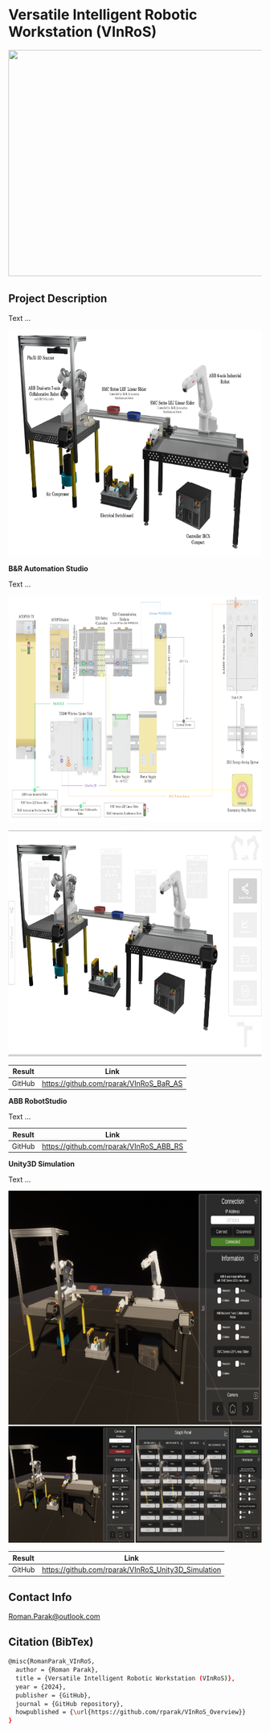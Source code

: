 # Versatile Intelligent Robotic Workstation (VInRoS)

<p align="center">
<img src="https://github.com/rparak/VInRoS_Overview/blob/main/images/VInRoS_Real.png" width="800" height="450">
</p>

## Project Description

Text ...

<p align="center">
<img src="https://github.com/rparak/VInRoS_Overview/blob/main/images/VInRoS_Structure.png" width="800" height="450">
</p>

**B&R Automation Studio**

Text ...

<p align="center">
<img src="https://github.com/rparak/VInRoS_Overview/blob/main/images/VInRoS_System_Integration.png" width="800" height="450">
</p>

<p align="center">
<img src="https://github.com/rparak/VInRoS_Overview/blob/main/images/VInRoS_MappView.png" width="800" height="450">
</p>

|        Result         | Link                                                                                  |
| --------------------- | ------------------------------------------------------------------------------------- |
| GitHub                | https://github.com/rparak/VInRoS_BaR_AS                                               |


**ABB RobotStudio**

Text ...

|        Result         | Link                                                                                  |
| --------------------- | ------------------------------------------------------------------------------------- |
| GitHub                | https://github.com/rparak/VInRoS_ABB_RS                                               |

**Unity3D Simulation**

Text ...

<p align="center">
<img src="https://github.com/rparak/VInRoS_Overview/blob/main/images/VInRoS_Digital_Twin.png" width="800" height="700">
</p>

|        Result         | Link                                                                                  |
| --------------------- | ------------------------------------------------------------------------------------- |
| GitHub                | https://github.com/rparak/VInRoS_Unity3D_Simulation                                   |


## Contact Info
Roman.Parak@outlook.com

## Citation (BibTex)
```bash
@misc{RomanParak_VInRoS,
  author = {Roman Parak},
  title = {Versatile Intelligent Robotic Workstation (VInRoS)},
  year = {2024},
  publisher = {GitHub},
  journal = {GitHub repository},
  howpublished = {\url{https://github.com/rparak/VInRoS_Overview}}
}
